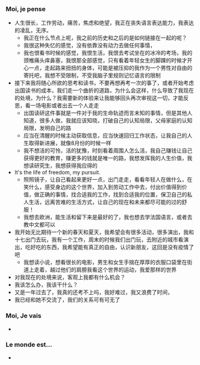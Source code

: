 ### Moi, je pense
- 人生很长，工作劳动，痛苦，焦虑和绝望，我正在丧失语言表达能力，我表达的凌乱，无序。
	- 我正在什么节点上呢，我之前的历史和之后的是如何链接在一起的呢？
	- 我很这种失忆的感觉，没有依靠没有动力去做任何事情，
	- 我也恨看书时候的感觉，我恨生活，我恨去考试坐在的冰冷的考场，我的颈椎痛头痒鼻塞，我恨那全部感觉，只有看着年轻女生的脚踝的时候才开心一点，走起路来扭扭的身体，可能是被压抑的我作为一个男性对自由的寄托吧，我想不受限制，不受我脑子里规则记忆语言的限制
- 接下来我将随心所欲的思考和读书，不要再想再考一次的事了，或者开始考虑出国读书的成本，我们走一个曲折的道路，为什么会这样，什么导致了我现在的处境，为什么？我需要新的体验来让我能够回头再次审视这一切，才能反思，看一场电影或者出去一个人走走
	- 出国读研这件事就是一件对于我的生命轨迹而言未知的事情，但是其他人知道，很多人做，我就应该知晓，打破自己的认知局限，父母家庭的认知局限，发明自己的路
	- 应当在清醒的时候主动获取信息，应当快速回归工作状态，让我自己的人生取得新进展，就像8月份的时候一样
	- 我不想活的可怜，活的犹豫，时刻看着周围人怎么活，我自己赚钱让自己获得更好的教育，赚更多的钱就是唯一的路，我想发挥我的人生价值，我想读研究生，我想获得我应得的
- It's the life of freedom, my pursuit. 
	- 照照镜子，让自己看起来更好一点，出门走走，看看年轻人在做什么，在笑什么，感受身边的这个世界，加入到劳动工作中去，付出价值得到价值，做正确的事情，找合适我的工作，找到合适我的位置，保卫自己的私人生活，远离苦难的生活方式，让自己的现在和未来都尽可能的过的舒服！
	- 我想去欧洲，能生活和留下来是最好的了，我也想去学法国语言，或者去教中文都可以
- 我开始无比期待一个新的春天和夏天，我希望会有很多活动，很多演出，我和十七出门去玩，我有一个工作，周末的时候我们出门玩，去附近的城市看演出，吃好吃的东西，我希望能有真正的自由，认识新朋友，这回是没有疫情了吧
	- 我想读小说，想看很长的电影，男生和女生手揣在厚厚的衣服口袋里在街道上走着，越过他们的肩膀我看这个世界的运动，我爱那样的世界
- 对我现在的处境来说，客观上我都有什么机会？
- 我该怎么办，我该干什么？
- 又是一年过去了，我真的还考不上吗，我好难过，我又浪费了时间，
- 我已经和她不交流了，我们的关系可有可无了




### Moi, Je vais
- 



### Le monde est...
- 